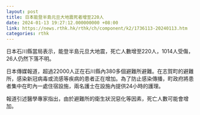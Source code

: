 ```yaml
---
layout: post
title: 日本能登半島元旦大地震死者增至220人
date: 2024-01-13 19:27:12.000000000 +08:00
link: https://news.rthk.hk/rthk/ch/component/k2/1736113-20240113.htm
categories: rthk
---
```


日本石川縣當局表示，能登半島元旦大地震，死亡人數增至220人，1014人受傷，26人仍然下落不明。

日本傳媒報道，超過22000人正在石川縣內380多個避難所避難。在志賀町的避難所，感染新冠病毒或流感等疾病的患者正在增加。為了防止感染傳播，町政府將患者集中在町內一處住宿設施，兩名護士在設施內提供24小時的護理。

報道引述醫學專家指出，由於避難所的衛生狀況惡化等因素，死亡人數可能會增加。
